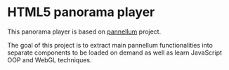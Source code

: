 HTML5 panorama player
======================

This panorama player is based on [pannellum](https://github.com/mpetroff/pannellum) project.

The goal of this project is to extract main pannellum functionalities into separate components to be loaded on demand as well as learn JavaScript OOP and WebGL techniques.
